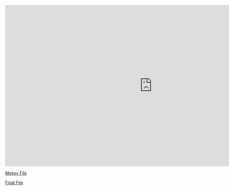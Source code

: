 <iframe width="960" height="528" src="https://www.youtube.com/embed/1imgku5I2Z4" title="YouTube video player" frameborder="0" allow="accelerometer; autoplay; clipboard-write; encrypted-media; gyroscope; picture-in-picture" allowfullscreen></iframe>
     
[Messy File](html/messy-ReadmissionRates.html)
    
[Final File](html/final-ReadmissionRates.html)
